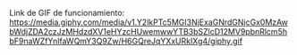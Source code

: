 Link de GIF de funcionamiento: 
https://media.giphy.com/media/v1.Y2lkPTc5MGI3NjExaGNrdGNjcGx0MzAwbWdjZDA2czJzMHdzdXV1eHYzcHUwemwwYTB3bSZlcD12MV9pbnRlcm5hbF9naWZfYnlfaWQmY3Q9Zw/H6GQreJqYXxURkIXg4/giphy.gif

